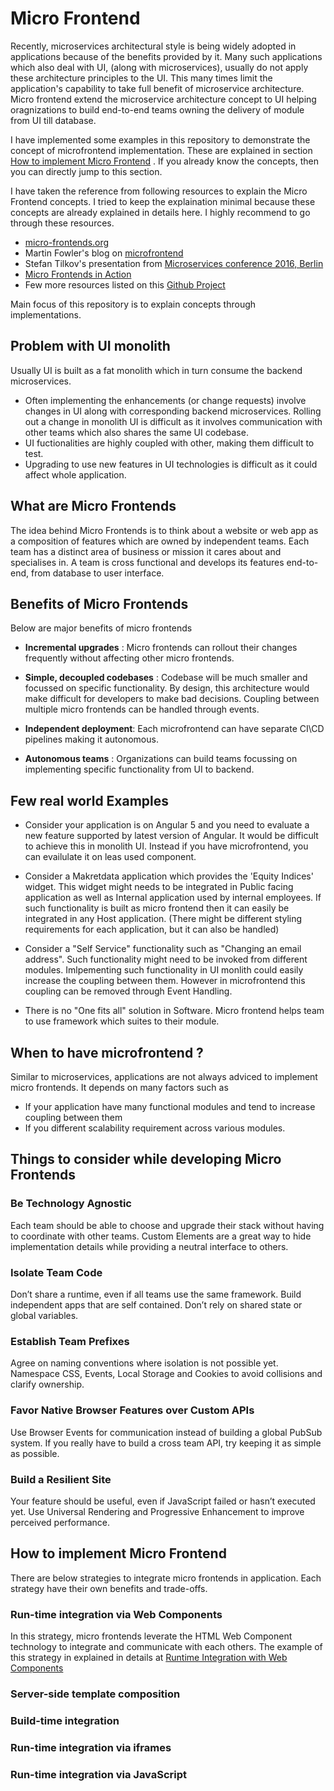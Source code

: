 # Micro Frontend
Recently, microservices architectural style is being widely adopted in applications because of the benefits provided by it. Many such applications which also deal with UI, (along with microservices), usually do not apply these architecture principles to the UI. This many times limit the application's capability to take full benefit of microservice architecture. Micro frontend extend the microservice architecture concept to UI helping oragnizations to build end-to-end teams owning the delivery of module from UI till database. 

I have implemented some examples in this repository to demonstrate the concept of microfrontend implementation. These are explained in section [How to implement Micro Frontend](#How-to-implement-Micro-Frontend) . If you already know the concepts, then you can directly jump to this section. 

I have taken the reference from following resources to explain the Micro Frontend concepts. I tried to keep the explaination minimal because these concepts are already explained in details here. I highly recommend to go through these resources.

* [micro-frontends.org](https://micro-frontends.org/)
* Martin Fowler's blog on [microfrontend](https://martinfowler.com/articles/micro-frontends.html)
* Stefan Tilkov's presentation from [Microservices conference 2016, Berlin](https://www.youtube.com/watch?v=pU1gXA0rfwc)
* [Micro Frontends in Action](https://www.manning.com/books/micro-frontends-in-action)
* Few more resources listed on this [Github Project](https://github.com/rajasegar/awesome-micro-frontends)

Main focus of this repository is to explain concepts through implementations.

## Problem with UI monolith
Usually UI is built as a fat monolith which in turn consume the backend microservices. 
* Often implementing the enhancements (or change requests) involve changes in UI along with corresponding backend microservices. Rolling out a change in monolith UI is difficult as it involves communication with other teams which also shares the same UI codebase. 
* UI fuctionalities are highly coupled with other, making them difficult to test.
* Upgrading to use new features in UI technologies is difficult as it could affect whole application.


## What are Micro Frontends
The idea behind Micro Frontends is to think about a website or web app as a composition of features which are owned by independent teams. Each team has a distinct area of business or mission it cares about and specialises in. A team is cross functional and develops its features end-to-end, from database to user interface.

## Benefits of Micro Frontends
Below are major benefits of micro frontends

* **Incremental upgrades** : Micro frontends can rollout their changes frequently without affecting other micro frontends.

* **Simple, decoupled codebases** : Codebase will be much smaller and focussed on specific functionality. By design, this architecture would make difficult for developers to make bad decisions. Coupling between multiple micro frontends can be handled through events.

* **Independent deployment**: Each microfrontend can have separate CI\CD pipelines making it autonomous.

* **Autonomous teams** : Organizations can build teams focussing on implementing specific functionality from UI to backend.


## Few real world Examples

* Consider your application is on Angular 5 and you need to evaluate a new feature supported by latest version of Angular. It would be difficult to achieve this in monolith UI. Instead if you have microfrontend, you can evailulate it on leas used component.

* Consider a Makretdata application which provides the 'Equity Indices' widget. This widget might needs to be integrated in Public facing application as well as Internal application used by internal employees. If such functionality is built as micro frontend then it can easily be integrated in any Host application. (There might be different styling requirements for each application, but it can also be handled)
  
* Consider a "Self Service" functionality such as "Changing an email address". Such functionality might need to be invoked from different modules. Imlpementing such functionality in UI monlith could easily increase the coupling between them. However in microfrontend this coupling can be removed through Event Handling. 

* There is no "One fits all" solution in Software. Micro frontend helps team to use framework which suites to their module.
  

## When to have microfrontend ?
Similar to microservices, applications are not always adviced to implement micro frontends. It depends on many factors such as 
* If your application have many functional modules and tend to increase coupling between them
* If you different scalability requirement across various modules.
  
## Things to consider while developing Micro Frontends

### Be Technology Agnostic
Each team should be able to choose and upgrade their stack without having to coordinate with other teams. Custom Elements are a great way to hide implementation details while providing a neutral interface to others.

### Isolate Team Code
Don’t share a runtime, even if all teams use the same framework. Build independent apps that are self contained. Don’t rely on shared state or global variables.

### Establish Team Prefixes
Agree on naming conventions where isolation is not possible yet. Namespace CSS, Events, Local Storage and Cookies to avoid collisions and clarify ownership. 

### Favor Native Browser Features over Custom APIs
Use Browser Events for communication instead of building a global PubSub system. If you really have to build a cross team API, try keeping it as simple as possible.

### Build a Resilient Site
Your feature should be useful, even if JavaScript failed or hasn’t executed yet. Use Universal Rendering and Progressive Enhancement to improve perceived performance.

## How to implement Micro Frontend

There are below strategies to integrate micro frontends in application. Each strategy have their own benefits and trade-offs.

### Run-time integration via Web Components
In this strategy, micro frontends leverate the HTML Web Component technology to integrate and communicate with each others.
The example of this strategy in explained in details at [Runtime Integration with Web Components](web-component-integration/README.md)

### Server-side template composition

### Build-time integration

### Run-time integration via iframes

### Run-time integration via JavaScript





